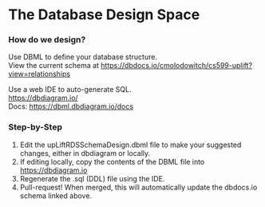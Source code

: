 # The Database Design Space

### How do we design?
Use DBML to define your database structure.  
View the current schema at https://dbdocs.io/cmolodowitch/cs599-uplift?view=relationships  

Use a web IDE to auto-generate SQL.  
https://dbdiagram.io/  
Docs: https://dbml.dbdiagram.io/docs

### Step-by-Step
1. Edit the upLiftRDSSchemaDesign.dbml file to make your suggested changes, either in dbdiagram or locally.
2. If editing locally, copy the contents of the DBML file into https://dbdiagram.io 
3. Regenerate the .sql (DDL) file using the IDE.
4. Pull-request!  When merged, this will automatically update the dbdocs.io schema linked above.
